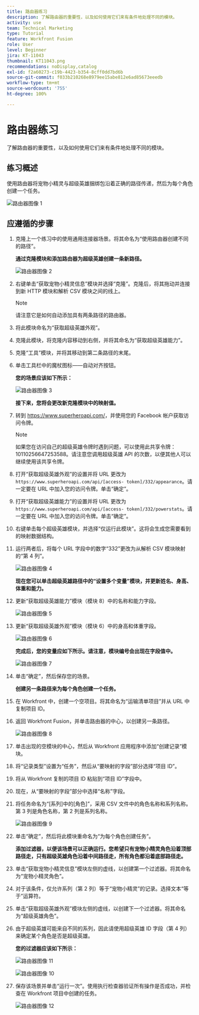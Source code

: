 ```yaml
---
title: 路由器练习
description: 了解路由器的重要性，以及如何使用它们来有条件地处理不同的模块。
activity: use
team: Technical Marketing
type: Tutorial
feature: Workfront Fusion
role: User
level: Beginner
jira: KT-11043
thumbnail: KT11043.png
recommendations: noDisplay,catalog
exl-id: f2a60273-c19b-4423-b354-8cff0dd7bd6b
source-git-commit: f033b210268e8979ee15abe812e6ad85673eeedb
workflow-type: tm+mt
source-wordcount: '755'
ht-degree: 100%

---
```


# 路由器练习

了解路由器的重要性，以及如何使用它们来有条件地处理不同的模块。

## 练习概述

使用路由器将宠物小精灵与超级英雄捆绑包沿着正确的路径传递，然后为每个角色创建一个任务。

![路由器图像 1](../12-exercises/assets/routers-walkthrough-1.png)

## 应遵循的步骤

1. 克隆上一个练习中的使用通用连接器场景。将其命名为“使用路由器创建不同的路径”。

   **通过克隆模块和添加路由器为超级英雄创建一条新路径。**

   ![路由器图像 2](../12-exercises/assets/routers-walkthrough-2.png)

1. 右键单击“获取宠物小精灵信息”模块并选择“克隆”。克隆后，将其拖动并连接到新 HTTP 模块和解析 CSV 模块之间的线上。

   >[!NOTE]
   >
   > 请注意它是如何自动添加具有两条路径的路由器。

1. 将此模块命名为“获取超级英雄外观”。
1. 克隆此模块，将克隆内容移动到右侧，并将其命名为“获取超级英雄能力”。
1. 克隆“工具”模块，并将其移动到第二条路径的末尾。
1. 单击工具栏中的魔杖图标——自动对齐按钮。

   **您的场景应该如下所示：**

   ![路由器图像 3](../12-exercises/assets/routers-walkthrough-3.png)

   **接下来，您将会更改新克隆模块中的映射值。**

1. 转到 <https://www.superheroapi.com/>，并使用您的 Facebook 帐户获取访问令牌。

   >[!NOTE]
   >
   >如果您在访问自己的超级英雄令牌时遇到问题，可以使用此共享令牌：10110256647253588。请注意您调用超级英雄 API 的次数，以便其他人可以继续使用该共享令牌。

1. 打开“获取超级英雄外观”的设置并将 URL 更改为 `https://www.superheroapi.com/api/[access- token]/332/appearance`。请一定要在 URL 中加入您的访问令牌。单击“确定”。
1. 打开“获取超级英雄能力”的设置并将 URL 更改为 `https://www.superheroapi.com/api/[access- token]/332/powerstats`。请一定要在 URL 中加入您的访问令牌。单击“确定”。
1. 右键单击每个超级英雄模块，并选择“仅运行此模块”。这将会生成您需要看到的映射数据结构。
1. 运行两者后，将每个 URL 字段中的数字“332”更改为从解析 CSV 模块映射的“第 4 列”。

   ![路由器图像 4](../12-exercises/assets/routers-walkthrough-4.png)

   **现在您可以单击超级英雄路径中的“设置多个变量”模块，并更新姓名、身高、体重和能力。**

1. 更新“获取超级英雄能力”模块（模块 8）中的名称和能力字段。

   ![路由器图像 5](../12-exercises/assets/routers-walkthrough-5.png)

1. 更新“获取超级英雄外观”模块（模块 6）中的身高和体重字段。

   ![路由器图像 6](../12-exercises/assets/routers-walkthrough-6.png)

   **完成后，您的变量应如下所示。请注意，模块编号会出现在字段值中。**

   ![路由器图像 7](../12-exercises/assets/routers-walkthrough-7.png)

1. 单击“确定”，然后保存您的场景。

   **创建另一条路径来为每个角色创建一个任务。**

1. 在 Workfront 中，创建一个空项目。将其命名为“运输清单项目”并从 URL 中复制项目 ID。
1. 返回 Workfront Fusion，并单击路由器的中心，以创建另一条路径。

   ![路由器图像 8](../12-exercises/assets/routers-walkthrough-8.png)

1. 单击出现的空模块的中心，然后从 Workfront 应用程序中添加“创建记录”模块。
1. 将“记录类型”设置为“任务”，然后从“要映射的字段”部分选择“项目 ID”。
1. 将从 Workfront 复制的项目 ID 粘贴到“项目 ID”字段中。
1. 现在，从“要映射的字段”部分中选择“名称”字段。
1. 将任务命名为“[系列]中的[角色]”，采用 CSV 文件中的角色名称和系列名称。第 3 列是角色名称，第 2 列是系列名称。

   ![路由器图像 9](../12-exercises/assets/routers-walkthrough-9.png)

1. 单击“确定”，然后将此模块重命名为“为每个角色创建任务”。

   **添加过滤器，以便该场景可以正确运行。您希望只有宠物小精灵角色沿着顶部路径走，只有超级英雄角色沿着中间路径走，所有角色都沿着底部路径走。**

1. 单击“获取宠物小精灵信息”模块左侧的虚线，以创建第一个过滤器。将其命名为“宠物小精灵角色”。
1. 对于该条件，仅允许系列（第 2 列）等于“宠物小精灵”的记录。选择文本“等于”运算符。
1. 单击“获取超级英雄外观”模块左侧的虚线，以创建下一个过滤器。将其命名为“超级英雄角色”。
1. 由于超级英雄可能来自不同的系列，因此请使用超级英雄 ID 字段（第 4 列）来确定某个角色是否是超级英雄。

   **您的过滤器应该如下所示：**

   ![路由器图像 11](../12-exercises/assets/routers-walkthrough-11.png)

   ![路由器图像 10](../12-exercises/assets/routers-walkthrough-10.png)

1. 保存该场景并单击“运行一次”。使用执行检查器验证所有操作是否成功，并检查在 Workfront 项目中创建的任务。

   ![路由器图像 12](../12-exercises/assets/routers-walkthrough-12.png)
